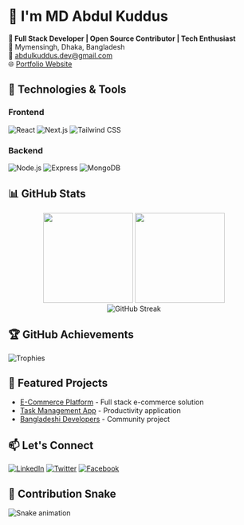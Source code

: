 # 👋 I'm MD Abdul Kuddus

**🚀 Full Stack Developer | Open Source Contributor | Tech Enthusiast**  
📍 Mymensingh, Dhaka, Bangladesh  
📧 abdulkuddus.dev@gmail.com  
🌐 [Portfolio Website](https://t.me/abdulkuddusbd)  

## 🔧 Technologies & Tools

### Frontend
![React](https://img.shields.io/badge/-React-61DAFB?logo=react&logoColor=white)
![Next.js](https://img.shields.io/badge/-Next.js-000000?logo=next.js&logoColor=white)
![Tailwind CSS](https://img.shields.io/badge/-Tailwind%20CSS-06B6D4?logo=tailwind-css&logoColor=white)

### Backend
![Node.js](https://img.shields.io/badge/-Node.js-339933?logo=node.js&logoColor=white)
![Express](https://img.shields.io/badge/-Express-000000?logo=express&logoColor=white)
![MongoDB](https://img.shields.io/badge/-MongoDB-47A248?logo=mongodb&logoColor=white)

## 📊 GitHub Stats

<div align="center">
  <img height="180em" src="https://github-readme-stats.vercel.app/api?username=AbdulKuddusBD&show_icons=true&theme=dark&count_private=true"/>
  <img height="180em" src="https://github-readme-stats.vercel.app/api/top-langs/?username=AbdulKuddusBD&layout=compact&theme=dark"/>
</div>

<div align="center">
  <img src="https://github-readme-streak-stats.herokuapp.com/?user=AbdulKuddusBD&theme=dark" alt="GitHub Streak"/>
</div>

## 🏆 GitHub Achievements
![Trophies](https://github-profile-trophy.vercel.app/?username=AbdulKuddusBD&theme=onedark&row=2&column=4)

## 🌟 Featured Projects

- [E-Commerce Platform](https://github.com/AbdulKuddusBD/ecommerce) - Full stack e-commerce solution
- [Task Management App](https://github.com/AbdulKuddusBD/task-manager) - Productivity application
- [Bangladeshi Developers](https://github.com/AbdulKuddusBD/bd-devs) - Community project

## 📫 Let's Connect

[![LinkedIn](https://img.shields.io/badge/LinkedIn-0077B5?logo=linkedin&logoColor=white)](https://t.me/in/abdulkuddusbd)
[![Twitter](https://img.shields.io/badge/Twitter-1DA1F2?logo=twitter&logoColor=white)](https://t.me/abdulkuddusbd)
[![Facebook](https://img.shields.io/badge/Facebook-1877F2?logo=facebook&logoColor=white)](https://t.me/abdulkuddusbd)

## 🐍 Contribution Snake
![Snake animation](https://github.com/AbdulKuddusBD/AbdulKuddusBD/blob/output/github-contribution-grid-snake.svg)
